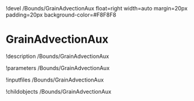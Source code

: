 <!-- MOOSE Object Documentation Stub: Remove this when content is added. -->!devel /Bounds/GrainAdvectionAux float=right width=auto margin=20px padding=20px background-color=#F8F8F8


# GrainAdvectionAux
!description /Bounds/GrainAdvectionAux

!parameters /Bounds/GrainAdvectionAux

!inputfiles /Bounds/GrainAdvectionAux

!childobjects /Bounds/GrainAdvectionAux
